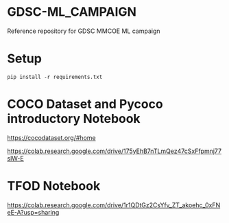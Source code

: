 # GDSC-ML_CAMPAIGN
Reference repository for GDSC MMCOE ML campaign

# Setup
```
pip install -r requirements.txt
```

# COCO Dataset and Pycoco introductory Notebook

https://cocodataset.org/#home

https://colab.research.google.com/drive/175yEhB7nTLmQez47cSxFfpmnj77slW-E

# TFOD Notebook 
https://colab.research.google.com/drive/1r1QDtGz2CsYfv_ZT_akoehc_0xFNeE-A?usp=sharing

